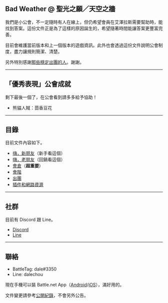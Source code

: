 ## Bad Weather @ 聖光之願／天空之牆

我們是小公會，不一定隨時有人在線上，但仍希望會員在艾澤拉斯需要幫助時，能找到答案。這份文件正是為了這樣的原因誕生的，希望隨著時間能讓答案更豐富完善。

目前會維護當前版本和上一個版本的遊戲資訊。此外也會透過這份文件說明公會制度，盡力讓規則簡潔、清楚。

另外特別感謝[那些穩定出團的人](https://dalechou.github.io/wow/raiding.html)。謝謝。

---

## 「優秀表現」公會成就

剩下最後一個了，在公會看到請多多給予協助！

- 熊貓人賊：茴香豆花

---

## 目錄

目前文件內容如下。

- [嗨，新朋友](https://dalechou.github.io/wow/newbies.html)（新手看這個）
- [嗨，老朋友](https://dalechou.github.io/wow/oldfriends.html)（回鍋看這個）
- [會倉](https://dalechou.github.io/wow/bank.html)（**超重要**）
- [會階](https://dalechou.github.io/wow/ranks.html)
- [出團](https://dalechou.github.io/wow/raiding.html)
- [插件和網路資源](https://dalechou.github.io/wow/useful.html)

--- 

## 社群

目前有 Discord 跟 Line。

- [Discord](https://discord.gg/Jyn6ERe)
- [Line](http://line.me/ti/g/lAAssEANn0)

--- 

## 聯絡

- BattleTag: dale#3350
- Line: dalechou

現在手機可以裝 Battle.net App（[Android](https://play.google.com/store/apps/details?id=com.blizzard.messenger)/[iOS](https://itunes.apple.com/us/app/blizzard-battle-net/id1241040030)），滿好用的。

文件變更請參考[公開紀錄](https://github.com/dalechou/wow/commits/master/index.md)，不會另外公告。

